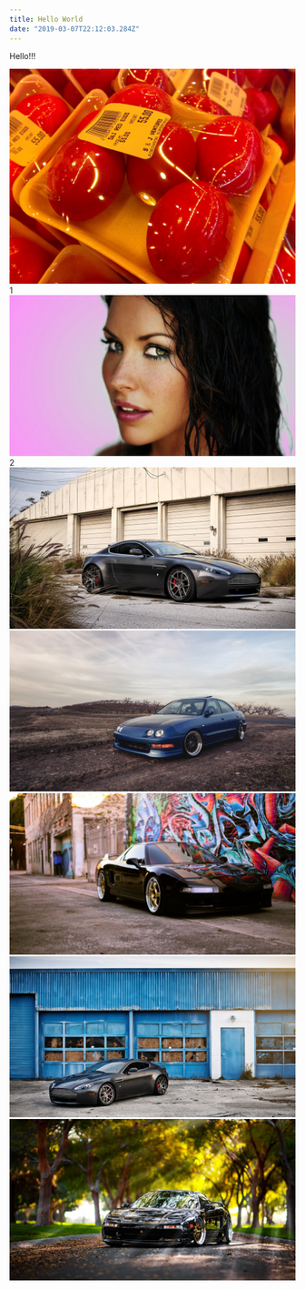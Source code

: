 ```yaml
---
title: Hello World
date: "2019-03-07T22:12:03.284Z"
---
```


Hello!!!

![Chinese Salty Egg](./salty_egg.jpg)
1
![1](./1.jpg)
2
![2](./2.jpg)
![3](./3.jpg)
![4](./4.jpg)
![5](./5.jpg)
![6](./6.jpg)
